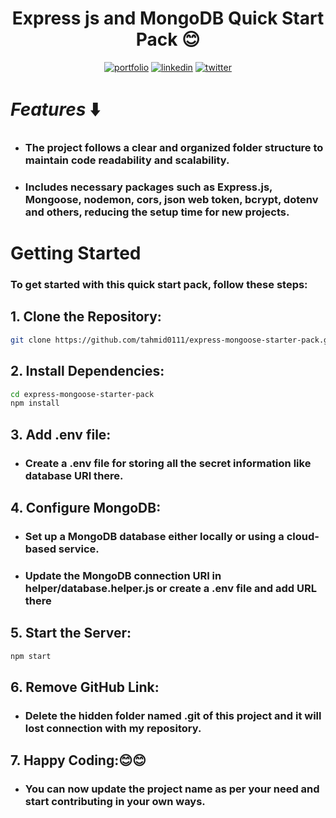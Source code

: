 # <div align="center">Express js and MongoDB Quick Start Pack 😊</div>

<div align="center">
  
  [![portfolio](https://img.shields.io/badge/my_portfolio-FFFF00?style=for-the-badge&logo=ko-fi&logoColor=black)](https://tahmid0111.github.io/Portfolio_Website_html5/)     [![linkedin](https://img.shields.io/badge/linkedin-0A66C2?style=for-the-badge&logo=linkedin&logoColor=white)](https://www.linkedin.com/in/tahmid-emam/)     [![twitter](https://img.shields.io/badge/twitter-1DA1F2?style=for-the-badge&logo=twitter&logoColor=white)](https://x.com/tahmid_emam)
  
</div>

# _Features_ ⬇️

- ### The project follows a clear and organized folder structure to maintain code readability and scalability.

- ### Includes necessary packages such as Express.js, Mongoose, nodemon, cors, json web token, bcrypt, dotenv and others, reducing the setup time for new projects.

# Getting Started

### To get started with this quick start pack, follow these steps:

## 1. Clone the Repository:

```bash
git clone https://github.com/tahmid0111/express-mongoose-starter-pack.git
```
## 2. Install Dependencies:

```bash
cd express-mongoose-starter-pack
npm install
```

## 3. Add .env file:
- ### Create a .env file for storing all the secret information like database URI there.

## 4. Configure MongoDB:
- ### Set up a MongoDB database either locally or using a cloud-based service.
- ### Update the MongoDB connection URI in helper/database.helper.js or create a .env file and add URL there

## 5. Start the Server:

```bash
npm start
```
## 6. Remove GitHub Link:
- ### Delete the hidden folder named .git of this project and it will lost connection with my repository.

## 7. Happy Coding:😊😊
- ### You can now update the project name as per your need and start contributing in your own ways.
